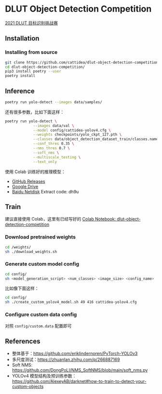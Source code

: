 # DLUT Object Detection Competition

[2021 DLUT 目标识别挑战赛](https://teach.dlut.edu.cn/info/1016/10777.htm)

## Installation

### Installing from source

```bash
git clone https://github.com/cattidea/dlut-object-detection-competition.git
cd dlut-object-detection-competition/
pip3 install poetry --user
poetry install
```

## Inference

```bash
poetry run yolo-detect --images data/samples/
```

还有很多参数，比如下面这样：

```bash
poetry run yolo-detect \
             --images data/val \
             --model config/cattidea-yolov4.cfg \
             --weights checkpoints/yolo_ckpt_127.pth \
             --classes data/object_detection_dataset_train/classes.names \
             --conf_thres 0.35 \
             --nms_thres 0.7 \
             --soft_nms \
             --multiscale_testing \
             --text_only
```

使用 Colab 训练好的推理模型：

   - [GitHub Releases](https://github.com/cattidea/dlut-object-detection-competition/releases/tag/v1.0.0)
   - [Google Drive](https://drive.google.com/file/d/12GIcunQ7jmeXF1Fot7AWsHm1VggOgaJZ/view?usp=sharing)
   - [Baidu Netdisk](https://pan.baidu.com/s/1FcYdJIcvYiw51ApiQTtaQg) Extract code: dh9u

## Train

建议直接使用 Colab，这里有已经写好的 [Colab Notebook: dlut-object-detection-competition](https://colab.research.google.com/drive/1lW3jsdbdBSZyDF40gcvTFttUSSNQjnrx?usp=sharing)


### Download pretrained weights

```bash
cd /weights/
sh ./download_weights.sh
```

### Generate custom model config

```bash
cd config/
sh <model_generation_script> <num_classes> <image_size> <config_name>
```

比如像下面这样：

```bash
cd config/
sh ./create_custom_yolov4_model.sh 49 416 cattidea-yolov4.cfg
```

### Configure custom data config

对照 `config/custom.data` 配置即可

## References

- 整体基于：<https://github.com/eriklindernoren/PyTorch-YOLOv3>
- 多尺度测试：<https://zhuanlan.zhihu.com/p/266887169>
- Soft NMS: <https://github.com/DongPoLI/NMS_SoftNMS/blob/main/soft_nms.py>
- YOLOv4 模型结构及预训练参数：<https://github.com/AlexeyAB/darknet#how-to-train-to-detect-your-custom-objects>
